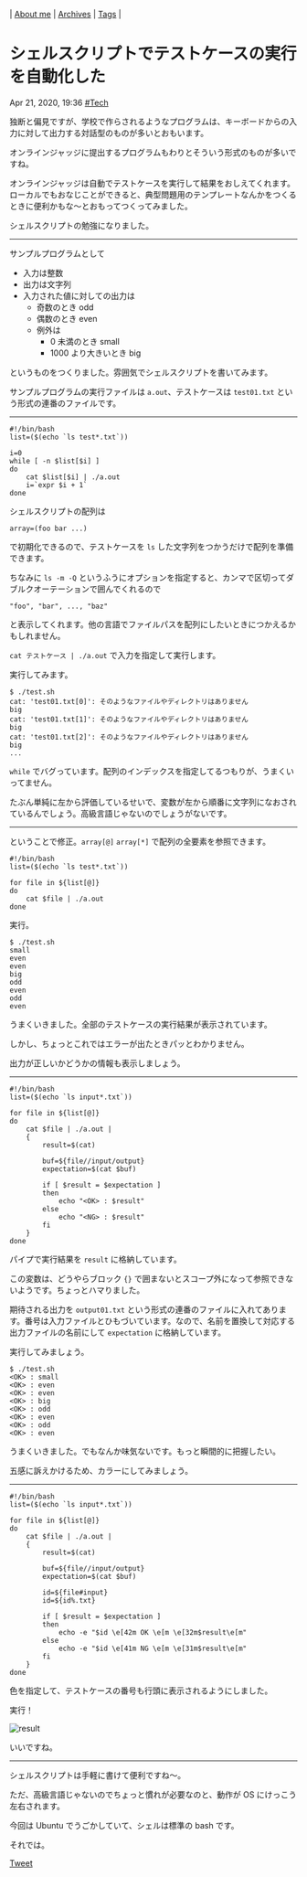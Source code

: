 | [About me](https://franknyro.github.io/blog/) | [Archives](https://franknyro.github.io/blog/archives) | [Tags](https://franknyro.github.io/blog/tags) |

# シェルスクリプトでテストケースの実行を自動化した
Apr 21, 2020, 19:36 [#Tech](https://franknyro.github.io/blog/tags/tech)

独断と偏見ですが、学校で作らされるようなプログラムは、キーボードからの入力に対して出力する対話型のものが多いとおもいます。

オンラインジャッジに提出するプログラムもわりとそういう形式のものが多いですね。

オンラインジャッジは自動でテストケースを実行して結果をおしえてくれます。ローカルでもおなじことができると、典型問題用のテンプレートなんかをつくるときに便利かもな〜とおもってつくってみました。

シェルスクリプトの勉強になりました。

***

サンプルプログラムとして

- 入力は整数
- 出力は文字列
- 入力された値に対しての出力は
  - 奇数のとき odd
  - 偶数のとき even
  - 例外は
    - 0 未満のとき small
    - 1000 より大きいとき big

というものをつくりました。雰囲気でシェルスクリプトを書いてみます。

サンプルプログラムの実行ファイルは `a.out`、テストケースは `test01.txt` という形式の連番のファイルです。

***

```shell
#!/bin/bash
list=($(echo `ls test*.txt`))

i=0
while [ -n $list[$i] ]
do
    cat $list[$i] | ./a.out
    i=`expr $i + 1`
done
```

シェルスクリプトの配列は

`array=(foo bar ...)`

で初期化できるので、テストケースを `ls` した文字列をつかうだけで配列を準備できます。

ちなみに `ls -m -Q` というふうにオプションを指定すると、カンマで区切ってダブルクオーテーションで囲んでくれるので

`"foo", "bar", ..., "baz"`

と表示してくれます。他の言語でファイルパスを配列にしたいときにつかえるかもしれません。

`cat テストケース | ./a.out` で入力を指定して実行します。


実行してみます。

```
$ ./test.sh
cat: 'test01.txt[0]': そのようなファイルやディレクトリはありません
big
cat: 'test01.txt[1]': そのようなファイルやディレクトリはありません
big
cat: 'test01.txt[2]': そのようなファイルやディレクトリはありません
big
...
```

`while` でバグっています。配列のインデックスを指定してるつもりが、うまくいってません。

たぶん単純に左から評価しているせいで、変数が左から順番に文字列になおされているんでしょう。高級言語じゃないのでしょうがないです。

***

ということで修正。`array[@]` `array[*]` で配列の全要素を参照できます。

```shell
#!/bin/bash
list=($(echo `ls test*.txt`))

for file in ${list[@]}
do
    cat $file | ./a.out
done
```

実行。

```
$ ./test.sh
small
even
even
big
odd
even
odd
even
```

うまくいきました。全部のテストケースの実行結果が表示されています。

しかし、ちょっとこれではエラーが出たときパッとわかりません。

出力が正しいかどうかの情報も表示しましょう。

***

```shell
#!/bin/bash
list=($(echo `ls input*.txt`))

for file in ${list[@]}
do
    cat $file | ./a.out |
    {
        result=$(cat)

        buf=${file//input/output}
        expectation=$(cat $buf)

        if [ $result = $expectation ]
        then
            echo "<OK> : $result"
        else
            echo "<NG> : $result"
        fi
    }
done
```

パイプで実行結果を `result` に格納しています。

この変数は、どうやらブロック `{}` で囲まないとスコープ外になって参照できないようです。ちょっとハマりました。

期待される出力を `output01.txt` という形式の連番のファイルに入れてあります。番号は入力ファイルとひもづいています。なので、名前を置換して対応する出力ファイルの名前にして `expectation` に格納しています。

実行してみましょう。

```
$ ./test.sh
<OK> : small
<OK> : even
<OK> : even
<OK> : big
<OK> : odd
<OK> : even
<OK> : odd
<OK> : even
```

うまくいきました。でもなんか味気ないです。もっと瞬間的に把握したい。

五感に訴えかけるため、カラーにしてみましょう。

***

```shell
#!/bin/bash
list=($(echo `ls input*.txt`))

for file in ${list[@]}
do
    cat $file | ./a.out |
    {
        result=$(cat)

        buf=${file//input/output}
        expectation=$(cat $buf)

        id=${file#input}
        id=${id%.txt}

        if [ $result = $expectation ]
        then
            echo -e "$id \e[42m OK \e[m \e[32m$result\e[m"
        else
            echo -e "$id \e[41m NG \e[m \e[31m$result\e[m"
        fi
    }
done
```

色を指定して、テストケースの番号も行頭に表示されるようにしました。

実行！

![result](https://franknyro.github.io/blog/images/shellscript.png)

いいですね。

***

シェルスクリプトは手軽に書けて便利ですね〜。

ただ、高級言語じゃないのでちょっと慣れが必要なのと、動作が OS にけっこう左右されます。

今回は Ubuntu でうごかしていて、シェルは標準の bash です。

それでは。

<a href="https://twitter.com/share?ref_src=twsrc%5Etfw" class="twitter-share-button" data-text="シェルスクリプトでテストケースの実行を自動化した |" data-url="https://franknyro.github.io/blog/archives/202004211936/">Tweet</a><script async src="https://platform.twitter.com/widgets.js" charset="utf-8"></script>
